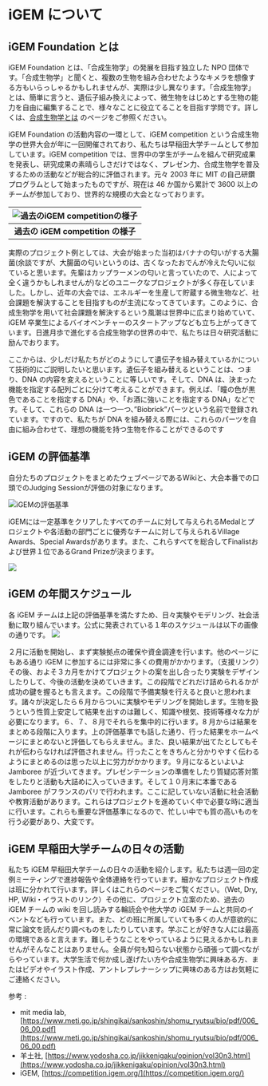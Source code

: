 # iGEM について

## iGEM Foundation とは

iGEM Foundation とは、「合成生物学」の発展を目指す独立した NPO 団体です。「合成生物学」と聞くと、複数の生物を組み合わせたようなキメラを想像する方もいらっしゃるかもしれませんが、実際は少し異なります。「合成生物学」とは、簡単に言うと、遺伝子組み換えによって、微生物をはじめとする生物の能力を自由に編集することで、様々なことに役立てることを目指す学問です。詳しくは、<a href="/synbio">合成生物学とは</a>
のページをご参照ください。

iGEM Foundation の活動内容の一環として、iGEM competition という合成生物学の世界大会が年に一回開催されており、私たちは早稲田大学チームとして参加しています。iGEM competition では、世界中の学生がチームを組んで研究成果を発表し、研究成果の素晴らしさだけではなく、プレゼン力、合成生物学を普及するための活動などが総合的に評価されます。元々 2003 年に MIT の自己研鑽プログラムとして始まったものですが、現在は 46 か国から累計で 3600 以上のチームが参加しており、世界的な規模の大会となっております。

| ![過去のiGEM competitionの様子](/images/igem-competition.jpg) |
| :-----------------------------------------------------------: |
|             <b>過去の iGEM competition の様子</b>             |

実際のプロジェクト例としては、大会が始まった当初はバナナの匂いがする大腸菌(余談ですが、大腸菌の匂いというのは、古くなったおでんが冷えた匂いに似ていると思います。先輩はカップラーメンの匂いと言っていたので、人によって全く違うかもしれませんが)などのユニークなプロジェクトが多く存在していました。しかし、近年の大会では、エネルギーを生産して貯蔵する微生物など、社会課題を解決することを目指すものが主流になってきています。このように、合成生物学を用いて社会課題を解決するという風潮は世界中に広まり始めていて、iGEM 卒業生によるバイオベンチャーのスタートアップなども立ち上がってきています。日進月歩で進化する合成生物学の世界の中で、私たちは日々研究活動に励んでおります。

ここからは、少しだけ私たちがどのようにして遺伝子を組み替えているかについて技術的にご説明したいと思います。遺伝子を組み替えるということは、つまり、DNA の内容を変えるということに等しいです。そして、DNA は、決まった機能を指定する配列ごとに分けて考えることができます。例えば、「瞳の色が黒色であることを指定する DNA」や、「お酒に強いことを指定する DNA」などです。そして、これらの DNA は一つ一つ、”Biobrick”パーツという名前で登録されています。ですので、私たちが DNA を組み替える際には、これらのパーツを自由に組み合わせて、理想の機能を持つ生物を作ることができるのです

## iGEM の評価基準

自分たちのプロジェクトをまとめたウェブページであるWikiと、大会本番での口頭でのJudging Sessionが評価の対象になります。

![iGEMの評価基準](/images/igem-criteria.png)

iGEMには一定基準をクリアしたすべてのチームに対して与えられるMedalとプロジェクトや各活動の部門ごとに優秀なチームに対して与えられるVillage Awards、Special Awardsがあります。また、これらすべてを総合してFinalistおよび世界１位であるGrand Prizeが決まります。

![](/images/what-is-igem.png)


## iGEM の年間スケジュール

各 iGEM チームは上記の評価基準を満たすため、日々実験やモデリング、社会活動に取り組んでいます。公式に発表されている１年のスケジュールは以下の画像の通りです。
![](/images/iGEM_Cycle_2023.png)

２月に活動を開始し、まず実験拠点の確保や資金調達を行います。他のページにもある通り iGEM に参加するには非常に多くの費用がかかります。（支援リンク）その後、およそ３カ月をかけてプロジェクトの案を出し合ったり実験をデザインしたりして、今後の活動を決めていきます。この段階でどれだけ詰められるかが成功の鍵を握るとも言えます。この段階で予備実験を行えると良いと思われます。諸々が決定したら６月からついに実験やモデリングを開始します。生物を扱うという性質上安定して結果を出すのは難しく、知識や根気、技術等様々な力が必要になります。６、７、８月でそれらを集中的に行います。8 月からは結果をまとめる段階に入ります。上の評価基準でも話した通り、行った結果をホームページにまとめないと評価してもらえません。また、良い結果が出てたとしてもそれが伝わらなければ評価されません。行ったことをきちんと分かりやすく伝わるようにまとめるのは思った以上に労力がかかります。９月になるといよいよ Jamboree が近づいてきます。プレゼンテーションの準備をしたり質疑応答対策をしたりと活動も大詰めに入っていきます。そして１０月末に本番である Jamboree がフランスのパリで行われます。ここに記していない活動に社会活動や教育活動があります。これらはプロジェクトを進めていく中で必要な時に適当に行います。これらも重要な評価基準になるので、忙しい中でも質の高いものを行う必要があり、大変です。

## iGEM 早稲田大学チームの日々の活動

私たち iGEM 早稲田大学チームの日々の活動を紹介します。私たちは週一回の定例ミーティングで進捗報告や全体連絡を行っています。細かなプロジェクト作成は班に分かれて行います。詳しくはこれらのページをご覧ください。（Wet, Dry, HP, Wiki・イラストのリンク）その他に、プロジェクト立案のため、過去の iGEM チームの wiki を回し読みする輪読会や他大学の iGEM チームと共同のイベントなども行っています。また、どの班に所属していても多くの人が意欲的に常に論文を読んだり調べものをしたりしています。学ぶことが好きな人には最高の環境であると言えます。難しそうなことをやっているように見えるかもしれませんがそんなことはありません。全員が何も知らない状態から頑張って調べながらやっています。大学生活で何か成し遂げたい方や合成生物学に興味ある方、またはビデオやイラスト作成、アントレプレナーシップに興味のある方はお気軽にご連絡ください。

参考 :

- mit media lab, [https://www.meti.go.jp/shingikai/sankoshin/shomu_ryutsu/bio/pdf/006_06_00.pdf](https://www.meti.go.jp/shingikai/sankoshin/shomu_ryutsu/bio/pdf/006_06_00.pdf)
- 羊土社, [https://www.yodosha.co.jp/jikkenigaku/opinion/vol30n3.html](https://www.yodosha.co.jp/jikkenigaku/opinion/vol30n3.html)
- iGEM, [https://competition.igem.org/](https://competition.igem.org/)
